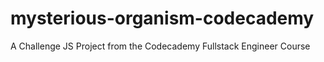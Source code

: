 # mysterious-organism-codecademy
A Challenge JS Project from the Codecademy Fullstack Engineer Course
